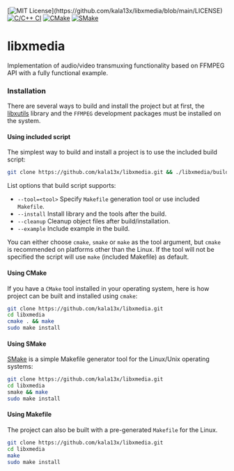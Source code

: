 [![MIT License](https://img.shields.io/badge/License-MIT-brightgreen.svg?)](https://github.com/kala13x/libxmedia/blob/main/LICENSE)
[![C/C++ CI](https://github.com/kala13x/libxmedia/actions/workflows/make.yml/badge.svg)](https://github.com/kala13x/libxmedia/actions/workflows/make.yml)
[![CMake](https://github.com/kala13x/libxmedia/actions/workflows/cmake.yml/badge.svg)](https://github.com/kala13x/libxmedia/actions)
[![SMake](https://github.com/kala13x/libxmedia/actions/workflows/smake.yml/badge.svg)](https://github.com/kala13x/libxmedia/actions/workflows/smake.yml)

# libxmedia
Implementation of audio/video transmuxing functionality based on FFMPEG API with a fully functional example.

### Installation
There are several ways to build and install the project but at first, the [libxutils](https://github.com/kala13x/libxutils) library and the `FFMPEG` development packages must be installed on the system.

#### Using included script
The simplest way to build and install a project is to use the included build script:

```bash
git clone https://github.com/kala13x/libxmedia.git && ./libxmedia/build.sh --install
```

List options that build script supports:

- `--tool=<tool>` Specify `Makefile` generation tool or use included `Makefile`.
- `--install` Install library and the tools after the build.
- `--cleanup` Cleanup object files after build/installation.
- `--example` Include example in the build.

You can either choose `cmake`, `smake` or `make` as the tool argument, but `cmake` is recommended on platforms other than the Linux.
If the tool will not be specified the script will use `make` (included Makefile) as default.

#### Using CMake
If you have a `CMake` tool installed in your operating system, here is how project can be built and installed using `cmake`:

```bash
git clone https://github.com/kala13x/libxmedia.git
cd libxmedia
cmake . && make
sudo make install
```

#### Using SMake
[SMake](https://github.com/kala13x/smake) is a simple Makefile generator tool for the Linux/Unix operating systems:

```bash
git clone https://github.com/kala13x/libxmedia.git
cd libxmedia
smake && make
sudo make install
```

#### Using Makefile
The project can also be built with a pre-generated `Makefile` for the Linux.

```bash
git clone https://github.com/kala13x/libxmedia.git
cd libxmedia
make
sudo make install
```
